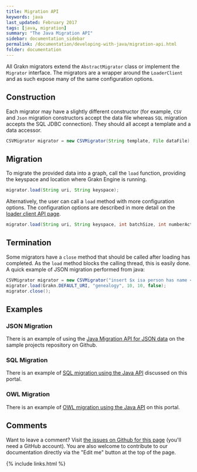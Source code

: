 ```yaml
---
title: Migration API
keywords: java
last_updated: February 2017
tags: [java, migration]
summary: "The Java Migration API"
sidebar: documentation_sidebar
permalink: /documentation/developing-with-java/migration-api.html
folder: documentation
---
```



All Grakn migrators extend the `AbstractMigrator` class or implement the `Migrator` interface. The migrators are a wrapper around the `LoaderClient` and as such expose many of the same configuration options. 

## Construction

Each migrator may have a slightly different constructor (for example, `CSV` and `Json` migration constructors accept the data file whereas `SQL` migration accepts the SQL JDBC connection). They should all accept a template and a data accessor. 

```java
CSVMigrator migrator = new CSVMigrator(String template, File dataFile);
```

## Migration

To migrate the provided data into a graph, call the `load` function, providing the keyspace and location where Grakn Engine is running. 

```java
migrator.load(String uri, String keyspace);
```

Alternatively, the user can call a `load` method with more configuration options. The configuration options are described in more detail on the [loader client API page](./loader-api.html).

```java
migrator.load(String uri, String keyspace, int batchSize, int numberActiveTasks, boolean retry)
```

## Termination

Some migrators have a `close` method that should be called after loading has completed. As the `load` method blocks the calling thread, this is easily done. A quick example of JSON migration performed from java:

```java
CSVMigrator migrator = new CSVMigrator("insert $x isa person has name <name>", new File("people.csv"));
migrator.load(Grakn.DEFAULT_URI, "genealogy", 10, 10, false);
migrator.close();
```

## Examples

### JSON Migration

There is an example of using the [Java Migration API for JSON data](https://github.com/graknlabs/sample-projects/tree/master/example-json-migration-giphy) on the sample projects repository on Github. 

### SQL Migration

There is an example of [SQL migration using the Java API](../examples/SQL-migration.html) discussed on this portal. 

### OWL Migration

There is an example of [OWL migration using the Java API](./OWL-migration.html) on this portal.

## Comments
Want to leave a comment? Visit <a href="https://github.com/graknlabs/docs/issues/23" target="_blank">the issues on Github for this page</a> (you'll need a GitHub account). You are also welcome to contribute to our documentation directly via the "Edit me" button at the top of the page.


{% include links.html %}

